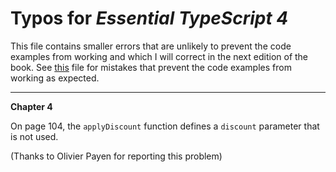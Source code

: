 # Typos for *Essential TypeScript 4*

This file contains smaller errors that are unlikely to prevent the code examples from working and which I will correct in the next edition of the book. See [this](errata.md) file for mistakes that prevent the code examples from working as expected.

---

**Chapter 4**

On page 104, the `applyDiscount` function defines a `discount` parameter that is not used.

(Thanks to Olivier Payen for reporting this problem)




